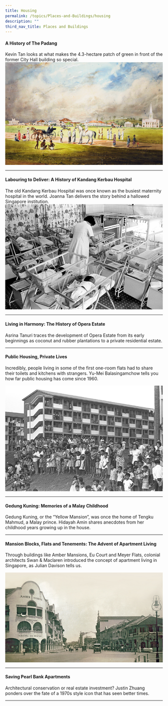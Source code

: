 ```yaml
---
title: Housing
permalink: /topics/Places-and-Buildings/housing
description: ""
third_nav_title: Places and Buildings
---
```

#### <a href="/vol-18/issue-1/apr-to-jun-2022/history-padang" style="text-decoration: none; font-weight: bold;">A History of The Padang</a> 
Kevin Tan looks at what makes the 4.3-hectare patch of green in front of the former City Hall building so special.
<img src="/images/Vol%2018%20Issue%201/The%20Padang/padang12.png">
<hr>

#### <a href="/vol-18/issue-1/apr-to-jun-2022/history-kandang-kerbau-hospital" style="text-decoration: none; font-weight: bold;">Labouring to Deliver: A History of Kandang Kerbau Hospital</a> 
The old Kandang Kerbau Hospital was once known as the busiest maternity hospital in the world. Joanna Tan delivers the story behind a hallowed Singapore institution.
<img src="/images/Vol%2018%20Issue%201/KKH%20Hospital/19980001245%20IMG0083.png">
<hr>

#### <a href="/vol-18/issue-1/apr-to-jun-2022/history-opera-estate" style="text-decoration: none; font-weight: bold;">Living in Harmony: The History of Opera Estate</a> 
Asrina Tanuri traces the development of Opera Estate from its early beginnings as coconut and rubber plantations to a private residential estate.
<hr>

#### <a href="/vol-12/issue-3/oct-dec-2016/publichouse-pvtlives" style="text-decoration: none; font-weight: bold;"> Public Housing, Private Lives</a> 
<p>Incredibly, people living in some of the first one-room flats had to share their toilets and kitchens with strangers. Yu-Mei Balasingamchow tells you how far public housing has come since 1960.</p> 
<img src="/images/Vol-12-issue-3/public-housing-private-lives/02-publichousing-privatelives.jpg">
<hr>

#### <a href="/vol-13/issue-1/apr-jun-2017/gedung-kuning" style="text-decoration: none; font-weight: bold;"> Gedung Kuning: Memories of a Malay Childhood</a>
<p>Gedung Kuning, or the “Yellow Mansion”, was once the home of Tengku Mahmud, a Malay prince. Hidayah Amin shares anecdotes from her childhood years growing up in the house.</p> 
<hr>

#### <a href="/vol-17/issue-2/jul-sep-2021/swanandmaclaren" style="text-decoration: none; font-weight: bold;"> Mansion Blocks, Flats and Tenements: The Advent of Apartment Living</a> 
<p>Through buildings like Amber Mansions, Eu Court and Meyer Flats, colonial architects Swan & Maclaren introduced the concept of apartment living in Singapore, as Julian Davison tells us.</p> 
<img src="/images/vol-17-issue-2/mansions/Mansion_Main.jpg">
<hr>

#### <a href="/vol-12/issue-3/oct-dec-2016/saving-pearl-bank-apt" style="text-decoration: none; font-weight: bold;"> Saving Pearl Bank Apartments</a> 
<p>Architectural conservation or real estate investment? Justin Zhuang ponders over the fate of a 1970s style icon that has seen better times.</p> 
<hr>